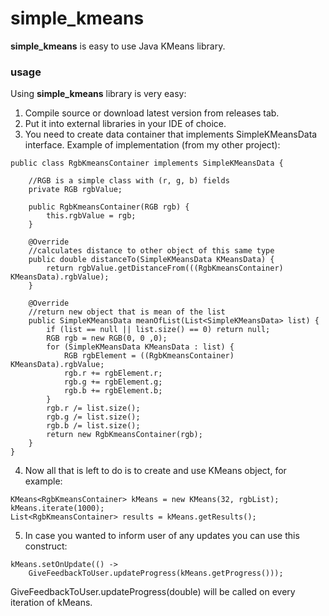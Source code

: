 # simple_kmeans
**simple_kmeans** is easy to use Java KMeans library.

### usage
Using **simple_kmeans** library is very easy: 
1. Compile source or download latest version from releases tab.
2. Put it into external libraries in your IDE of choice.
3. You need to create data container that implements SimpleKMeansData interface. Example of implementation (from my other project):

```
public class RgbKmeansContainer implements SimpleKMeansData {

    //RGB is a simple class with (r, g, b) fields
    private RGB rgbValue;

    public RgbKmeansContainer(RGB rgb) {
        this.rgbValue = rgb;
    }

    @Override
    //calculates distance to other object of this same type
    public double distanceTo(SimpleKMeansData KMeansData) {
        return rgbValue.getDistanceFrom(((RgbKmeansContainer) KMeansData).rgbValue);
    }

    @Override
    //return new object that is mean of the list
    public SimpleKMeansData meanOfList(List<SimpleKMeansData> list) {
        if (list == null || list.size() == 0) return null;
        RGB rgb = new RGB(0, 0 ,0);
        for (SimpleKMeansData KMeansData : list) {
            RGB rgbElement = ((RgbKmeansContainer) KMeansData).rgbValue;
            rgb.r += rgbElement.r;
            rgb.g += rgbElement.g;
            rgb.b += rgbElement.b;
        }
        rgb.r /= list.size();
        rgb.g /= list.size();
        rgb.b /= list.size();
        return new RgbKmeansContainer(rgb);
    }
}
```
4. Now all that is left to do is to create and use KMeans<T implements SimpleKMeansData> object, for example:

```
KMeans<RgbKmeansContainer> kMeans = new KMeans(32, rgbList);
kMeans.iterate(1000);
List<RgbKmeansContainer> results = kMeans.getResults();
```

5. In case you wanted to inform user of any updates you can use this construct:

```
kMeans.setOnUpdate(() ->
    GiveFeedbackToUser.updateProgress(kMeans.getProgress()));
```

GiveFeedbackToUser.updateProgress(double) will be called on every iteration of kMeans.
